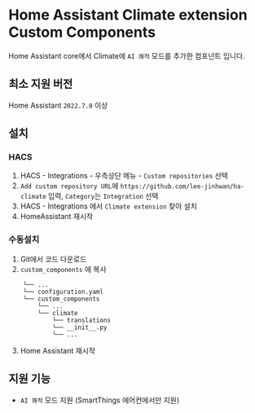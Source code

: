 # Home Assistant Climate extension Custom Components
 Home Assistant core에서 Climate에 `AI 쾌적` 모드를 추가한 컴포넌트 입니다.

## 최소 지원 버전
Home Assistant `2022.7.0` 이상

## 설치
### HACS
1. HACS - Integrations - 우측상단 메뉴 - `Custom repositories` 선택
2. `Add custom repository URL`에 `https://github.com/lee-jinhwan/ha-climate` 입력, `Category`는 `Integration` 선택
3. HACS - Integrations 에서 `Climate extension` 찾아 설치
4. HomeAssistant 재시작

### 수동설치
1. Git에서 코드 다운로드
2. `custom_components` 에 복사
```
    └── ...
    └── configuration.yaml
    └── custom_components
        └── ...
        └── climate
            └── translations
            └── __init__.py
            └── ...            
```
3. Home Assistant 재시작

## 지원 기능
 - `AI 쾌적` 모드 지원 (SmartThings 에어컨에서만 지원)
